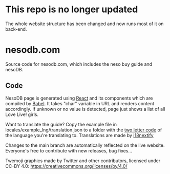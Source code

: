 # This repo is no longer updated
The whole website structure has been changed and now runs most of it on back-end. 

# nesodb.com
Source code for nesodb.com, which includes the neso buy guide and nesoDB. 
## Code
NesoDB page is generated using [React](https://reactjs.org/) and its components which are compiled by [Babel](https://babeljs.io/). It takes "char" variable in URL and renders content accordingly. If unknown or no value is detected, page just shows a list of all Love Live! girls.

Want to translate the guide? Copy the example file in locales/example_lng/translation.json to a folder with the [two letter code](https://www.iban.com/country-codes) of the language you're translating to. Translations are made by [i18nextify](https://github.com/i18next/i18nextify)

Changes to the main branch are automatically reflected on the live website. Everyone's free to contribute with new releases, bug fixes...

Twemoji graphics made by Twitter and other contributors, licensed under CC-BY 4.0: https://creativecommons.org/licenses/by/4.0/
